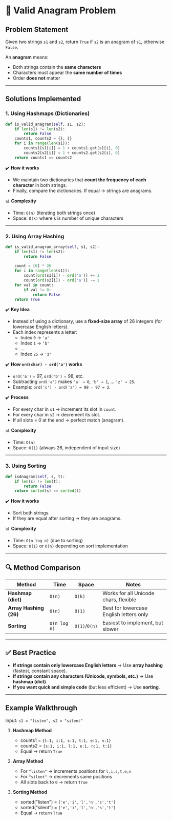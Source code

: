 # 🧩 Valid Anagram Problem

## Problem Statement
Given two strings `s1` and `s2`, return `True` if `s2` is an anagram of `s1`, otherwise `False`.

An **anagram** means:
- Both strings contain the **same characters**
- Characters must appear the **same number of times**
- Order **does not** matter

---

## Solutions Implemented

### 1. **Using Hashmaps (Dictionaries)**

```python
def is_valid_anagram(self, s1, s2):
    if len(s1) != len(s2):
        return False
    counts1, counts2 = {}, {}
    for i in range(len(s1)):
        counts1[s1[i]] = 1 + counts1.get(s1[i], 0)
        counts2[s2[i]] = 1 + counts2.get(s2[i], 0)
    return counts1 == counts2
```

✔️ **How it works**
- We maintain two dictionaries that **count the frequency of each character** in both strings.  
- Finally, compare the dictionaries. If equal → strings are anagrams.

📊 **Complexity**
- Time: `O(n)` (iterating both strings once)  
- Space: `O(k)` where `k` is number of unique characters  

---

### 2. **Using Array Hashing**

```python
def is_valid_anagram_array(self, s1, s2):
    if len(s1) != len(s2):
        return False
    
    count = [0] * 26
    for i in range(len(s1)):
        count[ord(s1[i]) - ord('a')] += 1
        count[ord(s2[i]) - ord('a')] -= 1
    for val in count:
        if val != 0:
            return False
    return True
```

✔️ **Key Idea**
- Instead of using a dictionary, use a **fixed-size array** of 26 integers (for lowercase English letters).  
- Each index represents a letter:
  - Index `0` → `'a'`
  - Index `1` → `'b'`
  - …  
  - Index `25` → `'z'`

✔️ **How `ord(char) - ord('a')` works**
- `ord('a')` = 97, `ord('b')` = 98, etc.  
- Subtracting `ord('a')` makes `'a' → 0`, `'b' → 1`, … `'z' → 25`.  
- Example: `ord('c') - ord('a') = 99 - 97 = 2`.

✔️ **Process**
- For every char in `s1` → increment its slot in `count`.  
- For every char in `s2` → decrement its slot.  
- If all slots = 0 at the end → perfect match (anagram).  

📊 **Complexity**
- Time: `O(n)`  
- Space: `O(1)` (always 26, independent of input size)

---

### 3. **Using Sorting**

```python
def isAnagram(self, s, t):
    if len(s) != len(t):
        return False
    return sorted(s) == sorted(t)
```

✔️ **How it works**
- Sort both strings.  
- If they are equal after sorting → they are anagrams.  

📊 **Complexity**
- Time: `O(n log n)` (due to sorting)  
- Space: `O(1)` or `O(n)` depending on sort implementation  

---

## 🔍 Method Comparison

| Method                 | Time      | Space      | Notes |
|------------------------|-----------|------------|-------|
| **Hashmap (dict)**     | `O(n)`    | `O(k)`     | Works for all Unicode chars, flexible |
| **Array Hashing (26)** | `O(n)`    | `O(1)`     | Best for lowercase English letters only |
| **Sorting**            | `O(n log n)` | `O(1)`/`O(n)` | Easiest to implement, but slower |

---

## ✅ Best Practice

- **If strings contain only lowercase English letters** → Use **array hashing** (fastest, constant space).  
- **If strings contain any characters (Unicode, symbols, etc.)** → Use **hashmap (dict)**.  
- **If you want quick and simple code** (but less efficient) → Use **sorting**.

---

## Example Walkthrough

Input: `s1 = "listen", s2 = "silent"`

1. **Hashmap Method**  
   - counts1 = `{l:1, i:1, s:1, t:1, e:1, n:1}`  
   - counts2 = `{s:1, i:1, l:1, e:1, n:1, t:1}`  
   - Equal → return `True`

2. **Array Method**  
   - For `"listen"` → increments positions for `l,i,s,t,e,n`  
   - For `"silent"` → decrements same positions  
   - All slots back to `0` → return `True`

3. **Sorting Method**  
   - sorted("listen") = `['e','i','l','n','s','t']`  
   - sorted("silent") = `['e','i','l','n','s','t']`  
   - Equal → return `True`
